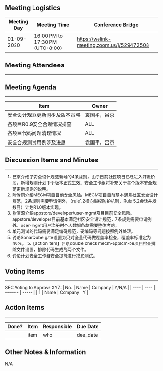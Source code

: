 ## Meeting Logistics

| Meeting Day | Meeting Time                    | Conference Bridge                          |
| ----------- | ------------------------------- | ------------------------------------------ |
| 01-09-2020  | 16:00 PM to 17:30 PM (UTC+8:00) | https://welink-meeting.zoom.us/j/529472508 |

## Meeting Attendees
** **




## Meeting Agenda

** **
| Item                               | Owner  |
| ---------------------------------- | ------ |
| 安全设计规范更新同步及版本策略     | 袁国平，吕京 |
| 各项目R0.9安全合规情况排查   | ALL |
| 各项目代码问题清理情况   | ALL |
| 安全合规测试用例涉及进展   | 袁国平，吕京 |

## Discussion Items and Minutes

** **
1. 吕京介绍了安全设计规范新增的4条规则，由于目前社区项目已经进入开发阶段，新增规则计划下个版本正式生效。安全工作组将补充关于每个版本安全规范更新规则的说明。
2. 陈传雨介绍MECM项目目前安全风险，MECM项目目前基本满足社区安全设计规范，2条规则需要申请例外，（rule1.2横向越权防护机制，Rule 5.2会话并发数目）计划R1.0版本实现。
3. 张倍源介绍appstore/developer/user-mgmt项目目前安全风险。appstore/developer目前基本满足社区安全设计规范，7条规则需要申请例外。user-mgmt用户注册时个人数据条款需要整体考虑。
3. 单元测试的代码需要满足编码规范，硬编码等问题按照例外处理。
4. 讨论SonarQube gate设置为只对全量代码做覆盖率检查，覆盖率标准定为40%。
5.【action item】吕京double check mecm-applcm-be项目检查排除文件设置，排除代码生成的两个文件。
6. 讨论计划安全工作组安全提前进行摸底测试。

## Voting Items

** **
SEC Voting to Approve XYZ:
| No.  | Name | Company | Y/N/A |
| ---- | ---- | ------- | ----- |
| 1    | Name | Company | Y     |

## Action Items
** **
| Done? | Item | Responsible | Due Date |
| ----- | ---- | ----------- | -------- |
|       | item | who         | due_date |

## Other Notes & Information
N/A